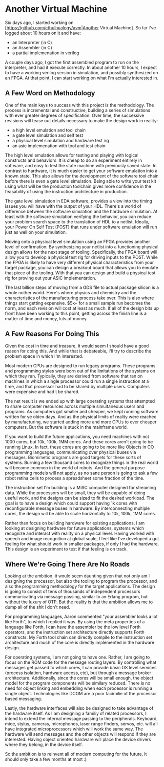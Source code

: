 Another Virtual Machine
=======================

Six days ago, I started working on [https://github.com/cthulhuology/avm|Another Virtual Machine].
So far I've logged about 10 hours on it and have:

* an Interpreter (in C)
* an Assembler (in C)
* a partial implemenation in verilog

A couple days ago, I got the first assembled program to run on the interpreter, and had
it execute correctly.  In about another 10 hours, I expect to have a working verilog version
in simulation, and possibly synthesized on an FPGA.  At that point, I can start working on
what I'm actually interested in.

A Few Word on Methodology
-------------------------

One of the main keys to success with this project is the methodology.  The process is
incremental and constructive, building a series of simulations with ever greater degrees
of specification.  Over time, the successive revisions will tease out details necessary
to make the design work in reality:

* a high level emulation and tool chain
* a gate level simulation and self test
* a physical level simulation and hardware test rig
* an asic implemenation with tool and test chain

The high level emulation allows for testing and playing with logical constructs and 
behaviors.  It is cheap to do an experiment entirely in software, and easy to test the
state machine with previously saved state.  In contrast to hardware, it is much 
easier to get your software emulation into a known state.  This also allows for the
development of the software tool chain before there is even a gate level simulation.
Being able to write your test kit using what will be the production toolchain gives
more confidence in the feasability of using the instruction architecture in production.

The gate level simulation in EDA software, provides a view into the timing issues you
will have with the output of your HDL.  There's a world of difference between the 
software simulation and the hardware simulation. At least with the software 
simulation verifying the behavior, you can reduce your problem search space to the
translation of HDL to a netlist.  Ideally, your Power On Self Test (POST) that runs
under software emulation will run just as well on your simulation.  

Moving onto a physical level simulation using an FPGA provides another level of 
confirmation.  By synthesizing your netlist into a functioning physical design 
allows for the next stage of tooling.  Specifically, the FPGA board will allow
you to develop a physical test rig for driving inputs to the POST.  While the
FPGA is likely to have very different physical characteristics from your target
package, you can design a breakout board that allows you to emulate that piece
of the tooling.  With that you can design and build a physical test rig for 
proving out your ASIC implementation.

The last billion steps of moving from a GDS file to actual package silicon is 
a whole nother world.  Here's where physics and chemistry and the characteristics
of the manufacturing process take over.  This is also where things start getting
expensive.  $5k+ for a small sample run becomes the norm, and each revision 
will cost at least as much.  If all of the design bits up front have been working
to this point, getting across the finish line is a matter of time and money,
lots of money.


A Few Reasons For Doing This
----------------------------

Given the cost in time and treasure, it would seem I should have a good reason for
doing this.  And while that is debateable, I'll try to describe the problem space
in which I'm interested.  

Most modern CPUs are designed to run legacy programs.  These programs and programming
styles were born out of the limitations of the systems on which they ran.  Typically,
they are derived from software that ran on machines in which a single processor could
run a single instruction at a time, and that processor had to be shared by multiple
users.  Computers were expensive and had t be shared.

The net result is we ended up with large operating systems that attempted to share
computer resources across multiple simultaneous users and programs.  As computers
got smaller and cheaper, we kept running software written for ye olden days.  And
as the physical limits of reality were reached by manufacturing, we started adding
more and more CPUs to ever cheaper computers.  But the software is stuck in the
mainframe world.

If you want to build the future applications, you need machines with not 1000 cores,
but 10k, 100k, 1MM cores.  And these cores aren't going to be running Linux.  In
fact, these cores are going to be more like Objects in OO programming languages,
communicating over physical buses via messages.  Biomimetic programs are good 
targets for these sorts of systems.  Burning a few thousand cores to recognize
things in the real world will become common in the world of robots.  And the
general purpose programming models will not apply, as no sane person is going to 
ask a few robot retina cells to process a spreadsheet some fraction of the time.

The instruction set I'm building is a MISC computer designed for streaming data.
While the processors will be small, they will be capable of doing useful work,
and the designs can be sized to fit the desired workload.  The goal is to have
a design which could support having 1k cores with reconfigurable message buses
in hardware.  By interconnecting multiple cores, the design will be able to 
scale horizontally to 10k, 100k, 1MM cores.

Rather than focus on building hardware for existing applications, I am looking
at designing hardware for future applications, systems which recognize and 
interact with reality on a physical level.  Having worked with speech and 
image recognition at global scale, I feel like I've developed a gut feeling 
for what should work in smaller packages, if only I had the hardware.  This 
design is an experiment to test if that feeling is on track.


Where We're Going There Are No Roads
------------------------------------

Looking at the ambition, it would seem daunting given that not only am I designing
the processor, but also the tooling to program the processor, and also the 
programming methodology for the target applications.  The design is going to 
consist of tens of thousands of independent processors communicating via message
passing, similar to an Erlang program, but without the luxury of OTP.  But the
reality is that the ambition allows me to dump all of the shit I don't need.

For programming languages, Aaron commented "your assembler looks a lot like Forth",
to which I replied it was.  By using the meta properties of a language like Forth,
I can have the assembler be the low level Forth operators, and the instruction set 
architecture directly supports Forth constructs.  My Forth tool chain can directly
compile to the instruction set architecture and much of the core is directly
implemented in the hardware design.

For operating systems, I am not going to have one.  Rather, I am going to focus
on the ROM code for the message routing layers.  By controlling what messages
get passed to which cores, I can provide basic OS level services (process isolation,
hardware access, etc), but through a message broker architecture.  Additionally,
since the cores will be small enough, the object model for the program components
will be similary reduced.  There is no need for object linking and embedding when
each processor is running a single object.  Technologies like DCOM are a poor 
facimilie of the processor based messaging.

Lastly, the hardware interfaces will also be designed to take advantage of the
hardware itself.  As I am designing a familiy of related processors, I intend
to extend the internal message passing to the peripherals.  Keyboard, mice,
stylus, cameras, microphones, laser range finders, servos, etc. will all have
integrated microprocessors which will work the same way.  The hardware will send
messages and the other objects will respond if they are interested.  Having
object oriented hardware will place the device drivers where they belong,
in the device itself.

So the ambition is to reinvent all of modern computing for the future.  It 
should only take a few months at most :)


